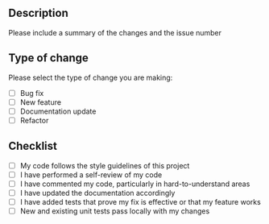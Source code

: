 ## Description

Please include a summary of the changes and the issue number

## Type of change

Please select the type of change you are making:
- [ ] Bug fix
- [ ] New feature
- [ ] Documentation update
- [ ] Refactor

## Checklist

- [ ] My code follows the style guidelines of this project
- [ ] I have performed a self-review of my code
- [ ] I have commented my code, particularly in hard-to-understand areas
- [ ] I have updated the documentation accordingly
- [ ] I have added tests that prove my fix is effective or that my feature works
- [ ]  New and existing unit tests pass locally with my changes
